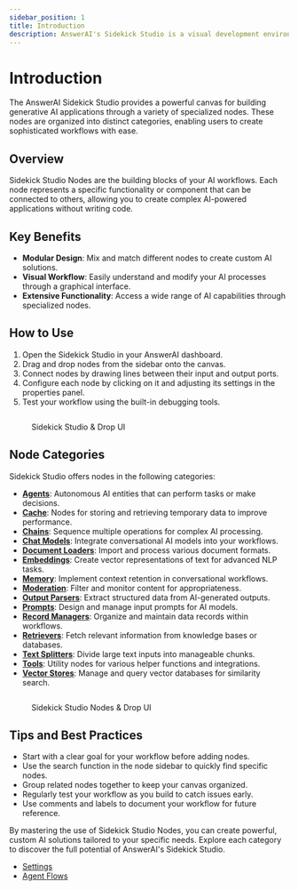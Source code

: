 ```yaml
---
sidebar_position: 1
title: Introduction
description: AnswerAI's Sidekick Studio is a visual development environment for building generative AI applications.
---
```


# Introduction

The AnswerAI Sidekick Studio provides a powerful canvas for building generative AI applications through a variety of specialized nodes. These nodes are organized into distinct categories, enabling users to create sophisticated workflows with ease.

## Overview

Sidekick Studio Nodes are the building blocks of your AI workflows. Each node represents a specific functionality or component that can be connected to others, allowing you to create complex AI-powered applications without writing code.

## Key Benefits

-   **Modular Design**: Mix and match different nodes to create custom AI solutions.
-   **Visual Workflow**: Easily understand and modify your AI processes through a graphical interface.
-   **Extensive Functionality**: Access a wide range of AI capabilities through specialized nodes.

## How to Use

1. Open the Sidekick Studio in your AnswerAI dashboard.
2. Drag and drop nodes from the sidebar onto the canvas.
3. Connect nodes by drawing lines between their input and output ports.
4. Configure each node by clicking on it and adjusting its settings in the properties panel.
5. Test your workflow using the built-in debugging tools.

<figure><img src="/.gitbook/assets/screenshots/sidekick studio .png" alt="" /><figcaption><p>Sidekick Studio &#x26; Drop UI</p></figcaption></figure><!-- TODO: Screenshot of the Sidekick Studio interface with nodes on the canvas -->

## Node Categories

Sidekick Studio offers nodes in the following categories:

-   [**Agents**](chatflows/agents/): Autonomous AI entities that can perform tasks or make decisions.
-   [**Cache**](chatflows/cache/): Nodes for storing and retrieving temporary data to improve performance.
-   [**Chains**](chatflows/chains/): Sequence multiple operations for complex AI processing.
-   [**Chat Models**](chatflows/chat-models/): Integrate conversational AI models into your workflows.
-   [**Document Loaders**](chatflows/document-loaders/): Import and process various document formats.
-   [**Embeddings**](chatflows/embeddings/): Create vector representations of text for advanced NLP tasks.
-   [**Memory**](chatflows/memory/): Implement context retention in conversational workflows.
-   [**Moderation**](chatflows/moderation/): Filter and monitor content for appropriateness.
-   [**Output Parsers**](chatflows/output-parsers/): Extract structured data from AI-generated outputs.
-   [**Prompts**](chatflows/prompts/): Design and manage input prompts for AI models.
-   [**Record Managers**](../sidekick-studio/documents/record-manager.md): Organize and maintain data records within workflows.
-   [**Retrievers**](chatflows/retrievers/): Fetch relevant information from knowledge bases or databases.
-   [**Text Splitters**](chatflows/text-splitters/): Divide large text inputs into manageable chunks.
-   [**Tools**](chatflows/tools/): Utility nodes for various helper functions and integrations.
-   [**Vector Stores**](chatflows/vector-stores/): Manage and query vector databases for similarity search.

<figure><img src="/.gitbook/assets/screenshots/sidekick studio node.png" alt="" /><figcaption><p>Sidekick Studio Nodes &#x26; Drop UI</p></figcaption></figure>

## Tips and Best Practices

-   Start with a clear goal for your workflow before adding nodes.
-   Use the search function in the node sidebar to quickly find specific nodes.
-   Group related nodes together to keep your canvas organized.
-   Regularly test your workflow as you build to catch issues early.
-   Use comments and labels to document your workflow for future reference.

By mastering the use of Sidekick Studio Nodes, you can create powerful, custom AI solutions tailored to your specific needs. Explore each category to discover the full potential of AnswerAI's Sidekick Studio.

-   [Settings](sidekick-settings/README.md)
-   [Agent Flows](agentflows/README.md)
